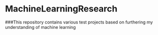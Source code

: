 # MachineLearningResearch

###This repository contains various test projects based on furthering my understanding of machine learning